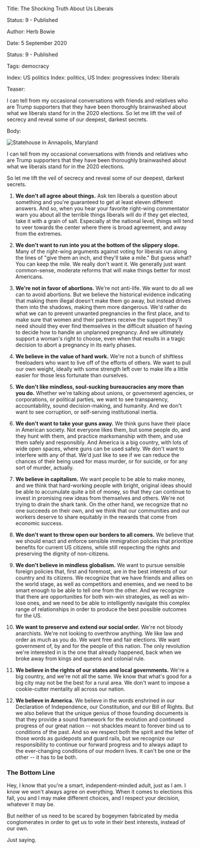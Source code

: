 Title:  The Shocking Truth About Us Liberals

Status: 9 - Published

Author: Herb Bowie

Date:  5 September 2020

Status: 9 - Published

Tags: democracy

Index: US politics
Index: politics, US
Index: progressives
Index: liberals

Teaser:

I can tell from my occasional conversations with friends and relatives who are Trump supporters that they have been thoroughly brainwashed about what we liberals stand for in the 2020 elections. So let me lift the veil of secrecy and reveal some of our deepest, darkest secrets. 

Body:

<p><img src="../../images/annapolis-statehouse.jpg" alt="Statehouse in Annapolis, Maryland" title="Statehouse in Annapolis, Maryland" /></p>

I can tell from my occasional conversations with friends and relatives who are Trump supporters that they have been thoroughly brainwashed about what we liberals stand for in the 2020 elections. 

So let me lift the veil of secrecy and reveal some of our deepest, darkest secrets. 

1. **We don't all agree about things.** Ask ten liberals a question about something and you're guaranteed to get at least eleven different answers. And so, when you hear your favorite right-wing commentator warn you about all the terrible things liberals will do if they get elected, take it with a grain of salt. Especially at the national level, things will tend to veer towards the center where there is broad agreement, and away from the extremes. 

2. **We don't want to run into you at the bottom of the slippery slope.** Many of the right-wing arguments against voting for liberals run along the lines of "give them an inch, and they'll take a mile." But guess what? You can keep the mile. We really don't want it. We generally just want common-sense, moderate reforms that will make things better for most Americans. 

3. **We're not in favor of abortions.** We're not anti-life. We want to do all we can to avoid abortions. But we believe the historical evidence indicating that making them illegal doesn't make them go away, but instead drives them into the shadows, making them more dangerous. We'd rather do what we can to prevent unwanted pregnancies in the first place, and to make sure that women and their partners receive the support they'll need should they ever find themselves in the difficult situation of having to decide how to handle an unplanned pregnancy. And we ultimately support a woman's right to choose, even when that results in a tragic decision to abort a pregnancy in its early phases. 

4. **We believe in the value of hard work.** We're not a bunch of shiftless freeloaders who want to live off of the efforts of others. We want to pull our own weight, ideally with some strength left over to make life a little easier for those less fortunate than ourselves. 

5. **We don't like mindless, soul-sucking bureaucracies any more than you do.** Whether we're talking about unions, or government agencies, or corporations, or political parties, we want to see transparency, accountability, sound decision-making, and humanity. And we don't want to see corruption, or self-serving institutional inertia. 

6. **We don't want to take your guns away.** We think guns have their place in American society. Not everyone likes them, but some people do, and they hunt with them, and practice marksmanship with them, and use them safely and responsibly. And America is a big country, with lots of wide open spaces, where guns can be used safely. We don't want to interfere with any of that. We'd just like to see if we can reduce the chances of their being used for mass murder, or for suicide, or for any sort of murder, actually.

7. **We believe in capitalism.** We want people to be able to make money, and we think that hard-working people with bright, original ideas should be able to accumulate quite a bit of money, so that they can continue to invest in promising new ideas from themselves and others. We're not trying to drain the shark tank. On the other hand, we recognize that no one succeeds on their own, and we think that our communities and our workers deserve to share equitably in the rewards that come from economic success.

8. **We don't want to throw open our borders to all comers.** We believe that we should enact and enforce sensible immigration policies that prioritize benefits for current US citizens, while still respecting the rights and preserving the dignity of non-citizens. 

9. **We don't believe in mindless globalism.** We want to pursue sensible foreign policies that, first and foremost, are in the best interests of our country and its citizens. We recognize that we have friends and allies on the world stage, as well as competitors and enemies, and we need to be smart enough to be able to tell one from the other. And we recognize that there are opportunities for both win-win strategies, as well as win-lose ones, and we need to be able to intelligently navigate this complex range of relationships in order to produce the best possible outcomes for the US. 

10. **We want to preserve and extend our social order.** We're not bloody anarchists. We're not looking to overthrow anything. We like law and order as much as you do. We want free and fair elections. We want government of, by and for the people of this nation. The only revolution we're interested in is the one that already happened, back when we broke away from kings and queens and colonial rule.  

11. **We believe in the rights of our states and local governments.** We're a big country, and we're not all the same. We know that what's good for a big city may not be the best for a rural area. We don't want to impose a cookie-cutter mentality all across our nation. 

12. **We believe in America.** We believe in the words enshrined in our Declaration of Independence, our Constitution, and our Bill of Rights. But we also believe that the unique genius of those founding documents is that they provide a sound framework for the evolution and continued progress of our great nation -- not shackles meant to forever bind us to conditions of the past. And so we respect both the spirit and the letter of those words as guideposts and guard rails, but we recognize our responsibility to continue our forward progress and to always adapt to the ever-changing conditions of our modern lives. It can't be one or the other -- it has to be both. 

### The Bottom Line

Hey, I know that you're a smart, independent-minded adult, just as I am. I know we won't always agree on everything. When it comes to elections this fall, you and I may make different choices, and I respect your decision, whatever it may be. 

But neither of us need to be scared by bogeymen fabricated by media conglomerates in order to get us to vote in their best interests, instead of our own.

Just saying.
 
